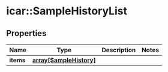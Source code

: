 # icar::SampleHistoryList


## Properties

Name | Type | Description | Notes
------------ | ------------- | ------------- | -------------
**items** | [**array[SampleHistory]**](SampleHistory.md) |  | 


